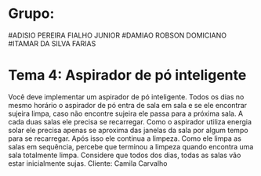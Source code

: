# Grupo:

#ADISIO PEREIRA FIALHO JUNIOR
#DAMIAO ROBSON DOMICIANO
#ITAMAR DA SILVA FARIAS

# Tema 4: Aspirador de pó inteligente
Você deve implementar um aspirador de pó inteligente. Todos os dias no mesmo horário o aspirador de pó entra de sala em sala e se ele encontrar sujeira limpa, caso não encontre sujeira ele passa para a próxima sala. A cada duas salas ele precisa se recarregar. Como o aspirador utiliza energia solar ele precisa apenas se aproxima das janelas da sala por algum tempo para se recarregar. Após isso ele continua a limpeza. Como ele limpa as salas em sequência, percebe que terminou a limpeza quando encontra uma sala totalmente limpa. Considere que todos dos dias, todas as salas vão estar inicialmente sujas. 
Cliente: Camila Carvalho
